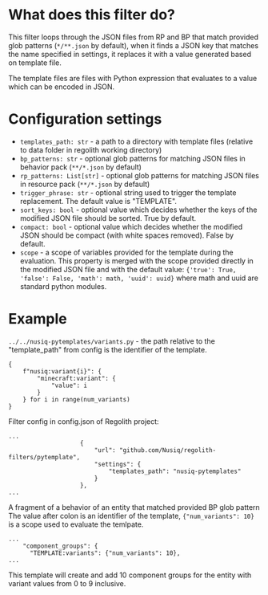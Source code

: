 # What does this filter do?
This filter loops through the JSON files from RP and BP that match provided
glob patterns (`*/**.json` by default), when it finds a JSON key that
matches the name specified in settings, it replaces it with a value generated
based on template file.

The template files are files with Python expression that evaluates to a value
which can be encoded in JSON.

# Configuration settings
- `templates_path: str` - a path to a directory with template files (relative to data folder in regolith working directory)
- `bp_patterns: str` - optional glob patterns for matching JSON files in behavior pack (`**/*.json` by default)
- `rp_patterns: List[str]` - optional glob patterns for matching JSON files in resource pack (`**/*.json` by default)
- `trigger_phrase: str` - optional string used to trigger the template replacement. The default value is "TEMPLATE".
- `sort_keys: bool` - optional value which decides whether the keys of the modified JSON file should be sorted. True by default.
- `compact: bool` - optional value which decides whether the modified JSON should be compact (with white spaces removed). False by default.
- `scope` - a scope of variables provided for the template during the evaluation. This property is merged with the scope provided directly in the modified JSON file and with the default value: `{'true': True, 'false': False, 'math': math, 'uuid': uuid}` where math and uuid are standard python modules.

# Example
`../../nusiq-pytemplates/variants.py` - the path relative to the
"template_path" from config is the identifier of the template.
```Py
{
    f"nusiq:variant{i}": {
        "minecraft:variant": {
            "value": i
        }
    } for i in range(num_variants)
}
```

Filter config in config.json of Regolith project:
```
...
                    {
                        "url": "github.com/Nusiq/regolith-filters/pytemplate",
                        "settings": {
                            "templates_path": "nusiq-pytemplates"
                        }
                    },
...
```

A fragment of a behavior of an entity that matched provided BP glob pattern
The value after colon is an identifier of the template, `{"num_variants": 10}`
is a scope used to evaluate the temlpate.
```
...
    "component_groups": {
      "TEMPLATE:variants": {"num_variants": 10},
...
```
This template will create and add 10 component groups for the entity with
variant values from 0 to 9 inclusive.
